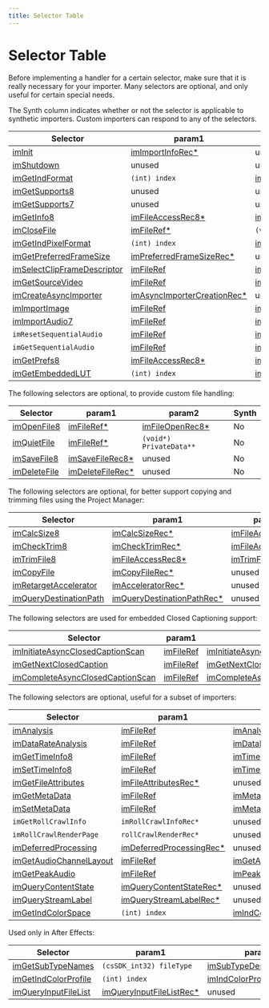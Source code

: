 ```yaml
---
title: Selector Table
---
```

# Selector Table

Before implementing a handler for a certain selector, make sure that it is really necessary for your importer. Many selectors are optional, and only useful for certain special needs.

The Synth column indicates whether or not the selector is applicable to synthetic importers. Custom importers can respond to any of the selectors.

| Selector | param1 | param2 | Synth |
| --- | --- | --- | --- |
| [imInit](../selector-descriptions#iminit) | [imImportInfoRec\*](../structure-descriptions#imimportinforec) | unused | Yes |
| [imShutdown](../selector-descriptions#imshutdown) | unused | unused | Yes |
| [imGetIndFormat](../selector-descriptions#imgetindformat) | `(int) index` | [imIndFormatRec\*](../structure-descriptions#imindformatrec) | Yes |
| [imGetSupports8](../selector-descriptions#imgetsupports8) | unused | unused | Yes |
| [imGetSupports7](../selector-descriptions#imgetsupports7) | unused | unused | Yes |
| [imGetInfo8](../selector-descriptions#imgetinfo8) | [imFileAccessRec8\*](../structure-descriptions#imfileaccessrec8) | [imFileInfoRec8\*](../structure-descriptions#imfileinforec8) | Yes |
| [imCloseFile](../selector-descriptions#imclosefile) | [imFileRef\*](../structure-descriptions#imfileref) | `(void*) PrivateData**` | No |
| [imGetIndPixelFormat](../selector-descriptions#imgetindpixelformat) | `(int) index` | [imIndPixelFormatRec\*](../structure-descriptions#imindpixelformatrec) | Yes |
| [imGetPreferredFrameSize](../selector-descriptions#imgetpreferredframesize) | [imPreferredFrameSizeRec\*](../structure-descriptions#impreferredframesizerec) | unused | Yes |
| [imSelectClipFrameDescriptor](../selector-descriptions#imselectclipframedescriptor) | [imFileRef](../structure-descriptions#imfileref) | [imClipFrameDescriptorRec\*](../structure-descriptions#imclipframedescriptorrec) | Yes |
| [imGetSourceVideo](../selector-descriptions#imgetsourcevideo) | [imFileRef](../structure-descriptions#imfileref) | [imSourceVideoRec\*](../structure-descriptions#imsourcevideorec) | Yes |
| [imCreateAsyncImporter](../selector-descriptions#imcreateasyncimporter) | [imAsyncImporterCreationRec\*](../structure-descriptions#imasyncimportercreationrec) | unused | Yes |
| [imImportImage](../selector-descriptions#imimportimage) | [imFileRef](../structure-descriptions#imfileref) | [imImportImageRec\*](../structure-descriptions#imimportimagerec) | Yes |
| [imImportAudio7](../selector-descriptions#imimportaudio7) | [imFileRef](../structure-descriptions#imfileref) | [imImportAudioRec7\*](../structure-descriptions#imimportaudiorec7) | Yes |
| `imResetSequentialAudio` | [imFileRef](../structure-descriptions#imfileref) | [imImportAudioRec7\*](../structure-descriptions#imimportaudiorec7) | Yes |
| `imGetSequentialAudio` | [imFileRef](../structure-descriptions#imfileref) | [imImportAudioRec7\*](../structure-descriptions#imimportaudiorec7) | Yes |
| [imGetPrefs8](../selector-descriptions#imgetprefs8) | [imFileAccessRec8\*](../structure-descriptions#imfileaccessrec8) | [imGetPrefsRec\*](../structure-descriptions#imgetprefsrec) | Yes |
| [imGetEmbeddedLUT](../selector-descriptions#imgetembeddedlut) | `(int) index` | [imIndEmbeddedLUTRec\*](../structure-descriptions#embeddedlutrec) | Yes |

The following selectors are optional, to provide custom file handling:

| Selector | param1 | param2 | Synth |
| --- | --- | --- | --- |
| [imOpenFile8](../selector-descriptions#imopenfile8) | [imFileRef\*](../structure-descriptions#imfileref) | [imFileOpenRec8\*](../structure-descriptions#imfileopenrec8) | No |
| [imQuietFile](../selector-descriptions#imquietfile) | [imFileRef\*](../structure-descriptions#imfileref) | `(void*) PrivateData**` | No |
| [imSaveFile8](../selector-descriptions#imsavefile8) | [imSaveFileRec8\*](../structure-descriptions#imsavefilerec8) | unused | No |
| [imDeleteFile](../selector-descriptions#imdeletefile) | [imDeleteFileRec\*](../structure-descriptions#imdeletefilerec) | unused | No |

The following selectors are optional, for better support copying and trimming files using the Project Manager:

| Selector | param1 | param2 | Synth |
| --- | --- | --- | --- |
| [imCalcSize8](../selector-descriptions#imcalcsize8) | [imCalcSizeRec\*](../structure-descriptions#imcalcsizerec) | [imFileAccessRec8\*](../structure-descriptions#imfileaccessrec8) | No |
| [imCheckTrim8](../selector-descriptions#imchecktrim8) | [imCheckTrimRec\*](../structure-descriptions#imchecktrimrec) | [imFileAccessRec8\*](../structure-descriptions#imfileaccessrec8) | No |
| [imTrimFile8](../selector-descriptions#imtrimfile8) | [imFileAccessRec8\*](../structure-descriptions#imfileaccessrec8) | [imTrimFileRec8\*](../structure-descriptions#imtrimfilerec8) | No |
| [imCopyFile](../selector-descriptions#imcopyfile) | [imCopyFileRec\*](../structure-descriptions#imcopyfilerec) | unused | No |
| [imRetargetAccelerator](../selector-descriptions#imretargetaccelerator) | [imAcceleratorRec\*](../structure-descriptions#imacceleratorrec) | unused | No |
| [imQueryDestinationPath](../selector-descriptions#imquerydestinationpath) | [imQueryDestinationPathRec\*](../structure-descriptions#imquerydestinationpathrec) | unused | No |

The following selectors are used for embedded Closed Captioning support:

| Selector | param1 | param2 | Synth |
| --- | --- | --- | --- |
| [imInitiateAsyncClosedCaptionScan](../selector-descriptions#iminitiateasyncclosedcaptionscan) | [imFileRef](../structure-descriptions#imfileref) | [imInitiateAsyncClosedCaptionScanRec\*](../structure-descriptions#iminitiateasyncclosedcaptionscanrec) | No |
| [imGetNextClosedCaption](../selector-descriptions#imgetnextclosedcaption) | [imFileRef](../structure-descriptions#imfileref) | [imGetNextClosedCaptionRec\*](../structure-descriptions#imgetnextclosedcaptionrec) | No |
| [imCompleteAsyncClosedCaptionScan](../selector-descriptions#imcompleteasyncclosedcaptionscan) | [imFileRef](../structure-descriptions#imfileref) | [imCompleteAsyncClosedCaptionScanRec\*](../structure-descriptions#imcompleteasyncclosedcaptionscanrec) | No |

The following selectors are optional, useful for a subset of importers:

| Selector | param1 | param2 | Synth |
| --- | --- | --- | --- |
| [imAnalysis](../selector-descriptions#imanalysis) | [imFileRef](../structure-descriptions#imfileref) | [imAnalysisRec\*](../structure-descriptions#imanalysisrec) | Yes |
| [imDataRateAnalysis](../selector-descriptions#imdatarateanalysis) | [imFileRef](../structure-descriptions#imfileref) | [imDataRateAnalysisRec\*](../structure-descriptions#imdatarateanalysisrec) | No |
| [imGetTimeInfo8](../selector-descriptions#imgettimeinfo8) | [imFileRef](../structure-descriptions#imfileref) | [imTimeInfoRec8\*](../structure-descriptions#imtimeinforec8) | No |
| [imSetTimeInfo8](../selector-descriptions#imsettimeinfo8) | [imFileRef](../structure-descriptions#imfileref) | [imTimeInfoRec8\*](../structure-descriptions#imtimeinforec8) | No |
| [imGetFileAttributes](../selector-descriptions#imgetfileattributes) | [imFileAttributesRec\*](../structure-descriptions#imfileattributesrec) | unused | |
| [imGetMetaData](../selector-descriptions#imgetmetadata) | [imFileRef](../structure-descriptions#imfileref) | [imMetaDataRec\*](../structure-descriptions#immetadatarec) | No |
| [imSetMetaData](../selector-descriptions#imsetmetadata) | [imFileRef](../structure-descriptions#imfileref) | [imMetaDataRec\*](../structure-descriptions#immetadatarec) | No |
| `imGetRollCrawlInfo` | `imRollCrawlInfoRec*` | unused | Yes |
| `imRollCrawlRenderPage` | `rollCrawlRenderRec*` | unused | Yes |
| [imDeferredProcessing](../selector-descriptions#imdeferredprocessing) | [imDeferredProcessingRec\*](../structure-descriptions#imdeferredprocessingrec) | unused | No |
| [imGetAudioChannelLayout](../selector-descriptions#imgetaudiochannellayout) | [imFileRef](../structure-descriptions#imfileref) | [imGetAudioChannelLayoutRec\*](../structure-descriptions#imgetaudiochannellayoutrec) | Yes |
| [imGetPeakAudio](../selector-descriptions#imgetpeakaudio) | [imFileRef](../structure-descriptions#imfileref) | [imPeakAudioRec\*](../structure-descriptions#impeakaudiorec) | Yes |
| [imQueryContentState](../selector-descriptions#imquerycontentstate) | [imQueryContentStateRec\*](../structure-descriptions#imquerycontentstaterec) | unused | No |
| [imQueryStreamLabel](../selector-descriptions#imquerystreamlabel) | [imQueryStreamLabelRec\*](../structure-descriptions#imquerystreamlabelrec) | unused | Yes |
| [imGetIndColorSpace](../selector-descriptions#imgetindcolorspace) | `(int) index` | [imIndColorSpaceRec\*](../structure-descriptions#imindcolorspacerec) | Yes |

Used only in After Effects:

| Selector | param1 | param2 | Synth |
| --- | --- | --- | --- |
| [imGetSubTypeNames](../selector-descriptions#imgetsubtypenames) | `(csSDK_int32) fileType` | [imSubTypeDescriptionRec\*](../structure-descriptions#imsubtypedescriptionrec) | No |
| [imGetIndColorProfile](../selector-descriptions#imgetindcolorprofile) | `(int) index` | [imIndColorProfileRec\*](../structure-descriptions#imindcolorprofilerec) | No |
| [imQueryInputFileList](../selector-descriptions#imqueryinputfilelist) | [imQueryInputFileListRec\*](../structure-descriptions#imqueryinputfilelistrec) | unused | No |
